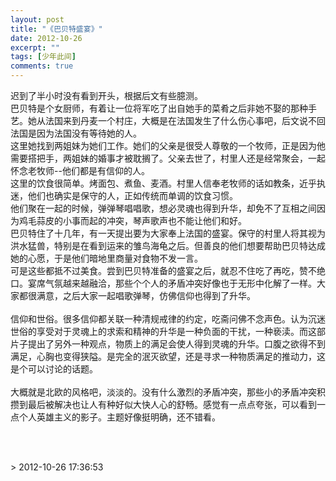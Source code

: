 ```yaml
---
layout: post
title: "《巴贝特盛宴》"
date: 2012-10-26
excerpt: ""
tags: [少年此间]
comments: true
---
```


<p>迟到了半小时没有看到开头，根据后文有些臆测。<br>巴贝特是个女厨师，有着让一位将军吃了出自她手的菜肴之后非她不娶的那种手艺。她从法国来到丹麦一个村庄，大概是在法国发生了什么伤心事吧，后文说不回法国是因为法国没有等待她的人。<br>这里她找到两姐妹为她们工作。她们的父亲是很受人尊敬的一个牧师，正是因为他需要搭把手，两姐妹的婚事才被耽搁了。父亲去世了，村里人还是经常聚会，一起怀念老牧师--他们都是有信仰的人。<br>这里的饮食很简单。烤面包、煮鱼、麦酒。村里人信奉老牧师的话如教条，近乎执迷，他们也确实是保守的人，正如传统而单调的饮食习惯。<br>他们聚在一起的时候，弹弹琴唱唱歌，想必灵魂也得到升华，却免不了互相之间因为鸡毛蒜皮的小事而起的冲突，琴声歌声也不能让他们和好。<br>巴贝特住了十几年，有一天提出要为大家奉上法国的盛宴。保守的村里人将其视为洪水猛兽，特别是在看到运来的雏鸟海龟之后。但善良的他们想要帮助巴贝特达成她的心愿，于是他们暗地里商量对食物不发一言。<br>可是这些都抵不过美食。尝到巴贝特准备的盛宴之后，就忍不住吃了再吃，赞不绝口。宴席气氛越来越融洽，那些个个人的矛盾冲突好像也于无形中化解了一样。大家都很满意，之后大家一起唱歌弹琴，仿佛信仰也得到了升华。<br> <br>信仰和世俗。很多信仰都关联一种清规戒律的约定，吃斋问佛不念声色。认为沉迷世俗的享受对于灵魂上的求索和精神的升华是一种负面的干扰，一种亵渎。而这部片子提出了另外一种观点，物质上的满足会使人得到灵魂的升华。口腹之欲得不到满足，心胸也变得狭隘。是完全的泯灭欲望，还是寻求一种物质满足的推动力，这是个可以讨论的话题。<br> <br>大概就是北欧的风格吧，淡淡的。没有什么激烈的矛盾冲突，那些小的矛盾冲突积攒到最后被解决也让人有种好似大快人心的舒畅。感觉有一点点夸张，可以看到一点个人英雄主义的影子。主题好像挺明确，还不错看。</p>
<p><br><br></p>> 2012-10-26 17:36:53
